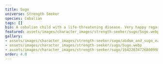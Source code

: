 ```yaml
---
title: Sugo
universe: Strength Seeker
species: Cobalian
tags: []
bio: A cobalian child with a life-threatening disease. Very happy regardless.
featured: assets/images/character_images/strength-seeker/sugo/Sugo.webp
gallery:
- assets/images/character_images/strength-seeker/sugo/abdom_and_sugo_eatingshit.webp
- assets/images/character_images/strength-seeker/sugo/Sugo.webp
- assets/images/character_images/strength-seeker/sugo/1642283472680099842_1.webp
order: 4.0
---
```

